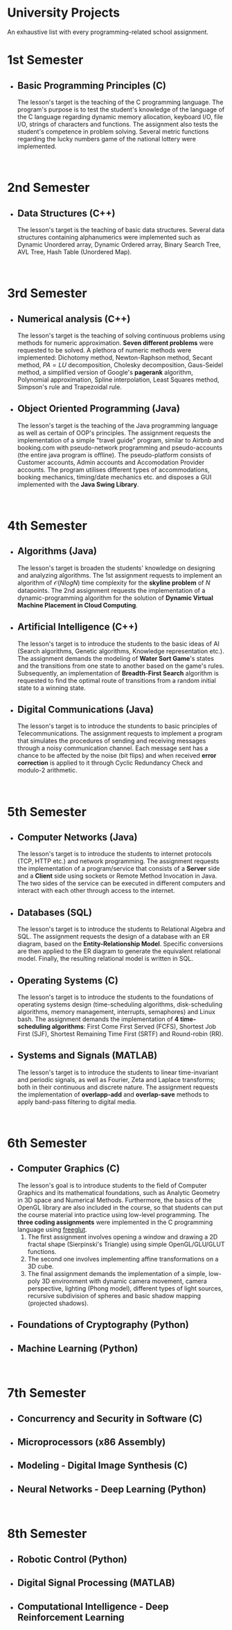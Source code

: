 # University Projects
An exhaustive list with every programming-related school assignment.

# 1st Semester
* ## Basic Programming Principles (C)
  The lesson's target is the teaching of the C programming language. The program's purpose is to test the student's knowledge of the language of the C language regarding dynamic memory allocation, keyboard I/O, file I/O, strings of characters and functions. The assignment also tests the student's competence in problem solving. Several metric functions regarding the lucky numbers game of the national lottery were implemented.
<br/>

# 2nd Semester
* ## Data Structures (C++)
  The lesson's target is the teaching of basic data structures. Several data structures containing alphanumerics were implemented such as Dynamic Unordered array, Dynamic Ordered array, Binary Search Tree, AVL Tree, Hash Table (Unordered Map). 
<br/>


# 3rd Semester
* ## Numerical analysis (C++)
  The lesson's target is the teaching of solving continuous problems using methods for numeric approximation. **Seven different problems** were requested to be solved. A plethora of numeric methods were implemented: Dichotomy method, Newton-Raphson method, Secant method, $PA = LU$ decomposition, Cholesky decomposition, Gaus-Seidel method, a simplified version of Google's **pagerank** algorithm, Polynomial approximation, Spline interpolation, Least Squares method, Simpson's rule and Trapezoidal rule.
* ## Object Oriented Programming (Java)
  The lesson's target is the teaching of the Java programming language as well as certain of OOP's principles. The assignment requests the implementation of a simple "travel guide" program, similar to Airbnb and booking.com with pseudo-network programming and pseudo-accounts (the entire java program is offline). The pseudo-platform consists of Customer accounts, Admin accounts and Accomodation Provider accounts. The program utilises different types of accommodations, booking mechanics, timing/date mechanics etc. and disposes a GUI implemented with the **Java Swing Library**.
<br/>


# 4th Semester
* ## Algorithms (Java)
  The lesson's target is broaden the students' knowledge on designing and analyzing algorithms. The 1st assignment requests to implement an algorithm of $\mathcal{O}(N logN)$ time complexity for the **skyline problem** of $N$ datapoints. The 2nd assignment requests the implementation of a dynamic-programming algorithm for the solution of **Dynamic Virtual Machine Placement in Cloud Computing**.
* ## Artificial Intelligence (C++)
  The lesson's target is to introduce the students to the basic ideas of AI (Search algorithms, Genetic algorithms, Knowledge representation etc.). The assignment demands the modeling of **Water Sort Game**'s states and the transitions from one state to another based on the game's rules. Subsequently, an implementation of **Breadth-First Search** algorithm is requested to find the optimal route of transitions from a random initial state to a winning state.
* ## Digital Communications (Java)
  The lesson's target is to introduce the stundents to basic principles of Telecommunications. The assignment requests to implement a program that simulates the procedures of sending and receiving messages through a noisy communication channel. Each message sent has a chance to be affected by the noise (bit flips) and when received **error correction** is applied to it through Cyclic Redundancy Check and modulo-2 arithmetic.
<br/>


# 5th Semester 
* ## Computer Networks (Java)
  The lesson's target is to introduce the students to internet protocols (TCP, HTTP etc.) and network programming. The assignment requests the implementation of a program/service that consists of a **Server** side and a **Client** side using sockets or Remote Method Invocation in Java. The two sides of the service can be executed in different computers and interact with each other through access to the internet.
* ## Databases (SQL)
  The lesson's target is to introduce the students to Relational Algebra and SQL. The assignment requests the design of a database with an ER diagram, based on the **Entity-Relationship Model**. Specific conversions are then applied to the ER diagram to generate the equivalent relational model. Finally, the resulting relational model is written in SQL.
* ## Operating Systems (C)
  The lesson's target is to introduce the students to the foundations of operating systems design (time-scheduling algorithms, disk-scheduling algorithms, memory management, interrupts, semaphores) and Linux bash. The assignment demands the implementation of **4 time-scheduling algorithms**: First Come First Served (FCFS), Shortest Job First (SJF), Shortest Remaining Time First (SRTF) and Round-robin (RR).
* ## Systems and Signals (MATLAB)
  The lesson's target is to introduce the students to linear time-invariant and periodic signals, as well as Fourier, Zeta and Laplace transforms; both in their continuous and discrete nature. The assignment requests the implementation of **overlapp-add** and **overlap-save** methods to apply band-pass filtering to digital media.
<br/>


# 6th Semester
* ## Computer Graphics (C)
  The lesson's goal is to introduce students to the field of Computer Graphics and its mathematical foundations, such as Analytic Geometry in 3D space and Numerical Methods. Furthermore, the basics of the OpenGL library are also included in the course, so that students can put the course material into practice using low-level programming. The **three coding assignments** were implemented in the C programming language using [freeglut](https://freeglut.sourceforge.net/).
    1. The first assignment involves opening a window and drawing a 2D fractal shape (Sierpinski's Triangle) using simple OpenGL/GLU/GLUT functions.
    2. The second one involves implementing affine transformations on a 3D cube.
    3. The final assignment demands the implementation of a simple, low-poly 3D environment with dynamic camera movement, camera perspective, lighting (Phong model), different types of light sources, recursive subdivision of spheres and basic shadow mapping (projected shadows).
 *  ## Foundations of Cryptography (Python)
* ## Machine Learning (Python)
<br/>


# 7th Semester
* ## Concurrency and Security in Software (C)
* ## Microprocessors (x86 Assembly)
* ## Modeling - Digital Image Synthesis (C)
* ## Neural Networks - Deep Learning (Python)
<br/>


# 8th Semester
* ## Robotic Control (Python)
* ## Digital Signal Processing (MATLAB)
* ## Computational Intelligence - Deep Reinforcement Learning

